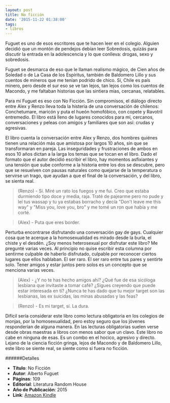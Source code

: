 ```yaml
---
layout: post
title: No ficción
date: '2015-11-22 01:38:00'
tags:
- libros
---
```


Fuguet es uno de esos escritores que te hacen leer en el colegio. Alguien decidió que un montón de pendejos debían leer Sobredosis, quizás para discutir la entrada en la adolescencia y lo que conlleva: drogas, sexo y sobredosis.

Fuguet se desmarca de eso que le llaman realismo mágico, de Cien años de Soledad o de La Casa de los Espíritus, también de Baldomero Lillo y sus cuentos de mineros que me tenían podrido de chico. Sí, Chile es país minero, pero desde el sur eso se ve tan lejos, tan lejos como los cuentos de Macondo, y me faltaban historias que las sintiera mías, cercanas, relatables.

Para mí Fuguet es eso con No Ficción. Sin compromisos, el diálogo directo entre Alex y Renzo lleva toda la histeria de una conversación de chilenos: Conchetumare, maricón y puta el hueón homofóbico, con copete y Ravotril entremedio. El libro está lleno de lugares conocidos para mí, cercanos, conversaciones y peleas con amigos y familiares que son así: crudas y agresivas.

El libro cuenta la conversación entre Alex y Renzo, dos hombres quiénes tienen una relación más que amistosa por largos 10 años, sin que se transformaran en pareja. Las inseguridades y frustraciones de ambos en esos 10 años dictan a la larga los temas que se tocan en el libro. Dado el formato que el autor decidió escribir el libro, hay momentos asfixiantes y una tensión que sube conforme a la historia entre los dos se descubre, pero que se resuelven con pausas naturales como quejarse de la temperatura o servirse un trago, que ayudan a que el final de la conversación, y del libro, se sienta real.

>(Renzo) - Sí. Miré un rato los fuegos y me fui. Creo que estaba durmiendo tipo doce y media, raja. Traté de pajearme pero no pude y leí tus wassap y tu ya estabas borracho y decía "Don't leave me this way" y "Miss you, love you, bro" y me tomé un ron que había y me corté.

>(Alex) - Puta que eres border.

Perturba encontrarse disfrutando una conversación gay de gays. Cualquier cosa que te acerque a la homosexualidad es mirado desde la burla, el chiste y el desdén. ¿Soy menos heterosexual por disfrutar este libro? Me pregunté varias veces. Al principio no quise escribir esta columna por sentirme culpable de haberlo disfrutado, culpable por reconocer ciertos lugares que ellos hablaban. El ser raro. El ser raro entre tus pares y sentirte solo. Tener amigos y estar juntos pero solos es un concepto que se menciona varias veces.

>(Alex) - ¿Y no te has hecho amigos ahí? ¿Qué fue de esa sicóloga lesbiana que invitaste a tomar café? ¿Sigues creyendo que puede estar interesada en ti? ¿Nunca te has dado que tu mejor target son las lesbianas, las ex suicidas, las minas abusadas y las feas?

>(Renzo) - Es mi target, sí. La dura.

Difícil sería considerar este libro como lectura obligatoria en los colegios de monjas, por la homosexualidad, pero estoy seguro que los jóvenes responderían de alguna manera. En las lecturas obligatorias suelen verse desde obras maestras a libros con menos sabor que un clavo. Este libro no cabe en ninguna de esas. Es un combo en el hocico, agresivo y directo. Lejano de la ciencia ficción gringa, lejos de Macondo y de Baldomero Lillo, este libro se siente real, se siente como si fuera no ficción.

######Detalles

- **Título**: No Ficción
- **Autor**: Alberto Fuguet
- **Páginas**: 109
- **Editorial**: Literatura Random House
- **Año de Publicación**: 2015
- **Link**: [Amazon Kindle](https://www.amazon.com/No-Ficci%C3%B3n-Spanish-Alberto-Fuguet-ebook/dp/B016X1NM3Q/)
